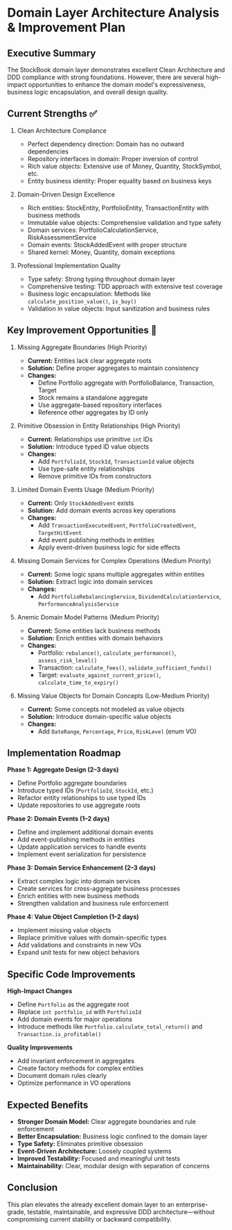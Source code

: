Domain Layer Architecture Analysis & Improvement Plan
====================================================

Executive Summary
-----------------
The StockBook domain layer demonstrates excellent Clean Architecture and DDD compliance with strong foundations. However, there are several high-impact opportunities to enhance the domain model's expressiveness, business logic encapsulation, and overall design quality.

Current Strengths ✅
--------------------

1. Clean Architecture Compliance
   - Perfect dependency direction: Domain has no outward dependencies
   - Repository interfaces in domain: Proper inversion of control
   - Rich value objects: Extensive use of Money, Quantity, StockSymbol, etc.
   - Entity business identity: Proper equality based on business keys

2. Domain-Driven Design Excellence
   - Rich entities: StockEntity, PortfolioEntity, TransactionEntity with business methods
   - Immutable value objects: Comprehensive validation and type safety
   - Domain services: PortfolioCalculationService, RiskAssessmentService
   - Domain events: StockAddedEvent with proper structure
   - Shared kernel: Money, Quantity, domain exceptions

3. Professional Implementation Quality
   - Type safety: Strong typing throughout domain layer
   - Comprehensive testing: TDD approach with extensive test coverage
   - Business logic encapsulation: Methods like `calculate_position_value()`, `is_buy()`
   - Validation in value objects: Input sanitization and business rules

Key Improvement Opportunities 🎯
-------------------------------

1. Missing Aggregate Boundaries (High Priority)
   - **Current:** Entities lack clear aggregate roots
   - **Solution:** Define proper aggregates to maintain consistency
   - **Changes:**
     - Define Portfolio aggregate with PortfolioBalance, Transaction, Target
     - Stock remains a standalone aggregate
     - Use aggregate-based repository interfaces
     - Reference other aggregates by ID only

2. Primitive Obsession in Entity Relationships (High Priority)
   - **Current:** Relationships use primitive `int` IDs
   - **Solution:** Introduce typed ID value objects
   - **Changes:**
     - Add `PortfolioId`, `StockId`, `TransactionId` value objects
     - Use type-safe entity relationships
     - Remove primitive IDs from constructors

3. Limited Domain Events Usage (Medium Priority)
   - **Current:** Only `StockAddedEvent` exists
   - **Solution:** Add domain events across key operations
   - **Changes:**
     - Add `TransactionExecutedEvent`, `PortfolioCreatedEvent`, `TargetHitEvent`
     - Add event publishing methods in entities
     - Apply event-driven business logic for side effects

4. Missing Domain Services for Complex Operations (Medium Priority)
   - **Current:** Some logic spans multiple aggregates within entities
   - **Solution:** Extract logic into domain services
   - **Changes:**
     - Add `PortfolioRebalancingService`, `DividendCalculationService`, `PerformanceAnalysisService`

5. Anemic Domain Model Patterns (Medium Priority)
   - **Current:** Some entities lack business methods
   - **Solution:** Enrich entities with domain behaviors
   - **Changes:**
     - Portfolio: `rebalance()`, `calculate_performance()`, `assess_risk_level()`
     - Transaction: `calculate_fees()`, `validate_sufficient_funds()`
     - Target: `evaluate_against_current_price()`, `calculate_time_to_expiry()`

6. Missing Value Objects for Domain Concepts (Low-Medium Priority)
   - **Current:** Some concepts not modeled as value objects
   - **Solution:** Introduce domain-specific value objects
   - **Changes:**
     - Add `DateRange`, `Percentage`, `Price`, `RiskLevel` (enum VO)

Implementation Roadmap
-----------------------

**Phase 1: Aggregate Design (2–3 days)**
- Define Portfolio aggregate boundaries
- Introduce typed IDs (`PortfolioId`, `StockId`, etc.)
- Refactor entity relationships to use typed IDs
- Update repositories to use aggregate roots

**Phase 2: Domain Events (1–2 days)**
- Define and implement additional domain events
- Add event-publishing methods in entities
- Update application services to handle events
- Implement event serialization for persistence

**Phase 3: Domain Service Enhancement (2–3 days)**
- Extract complex logic into domain services
- Create services for cross-aggregate business processes
- Enrich entities with new business methods
- Strengthen validation and business rule enforcement

**Phase 4: Value Object Completion (1–2 days)**
- Implement missing value objects
- Replace primitive values with domain-specific types
- Add validations and constraints in new VOs
- Expand unit tests for new object behaviors

Specific Code Improvements
---------------------------

**High-Impact Changes**
- Define `Portfolio` as the aggregate root
- Replace `int portfolio_id` with `PortfolioId`
- Add domain events for major operations
- Introduce methods like `Portfolio.calculate_total_return()` and `Transaction.is_profitable()`

**Quality Improvements**
- Add invariant enforcement in aggregates
- Create factory methods for complex entities
- Document domain rules clearly
- Optimize performance in VO operations

Expected Benefits
-----------------
- **Stronger Domain Model:** Clear aggregate boundaries and rule enforcement
- **Better Encapsulation:** Business logic confined to the domain layer
- **Type Safety:** Eliminates primitive obsession
- **Event-Driven Architecture:** Loosely coupled systems
- **Improved Testability:** Focused and meaningful unit tests
- **Maintainability:** Clear, modular design with separation of concerns

Conclusion
----------
This plan elevates the already excellent domain layer to an enterprise-grade, testable, maintainable, and expressive DDD architecture—without compromising current stability or backward compatibility.
